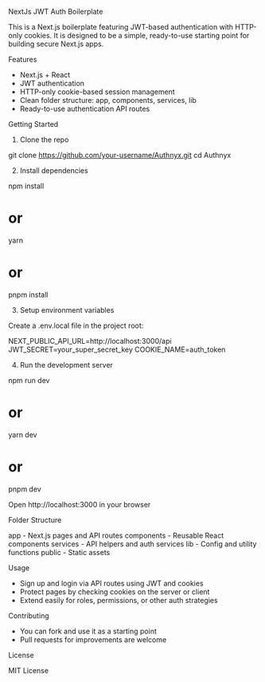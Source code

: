 NextJs JWT Auth Boilerplate

This is a Next.js boilerplate featuring JWT-based authentication with HTTP-only cookies. It is designed to be a simple, ready-to-use starting point for building secure Next.js apps.

Features

- Next.js + React
- JWT authentication
- HTTP-only cookie-based session management
- Clean folder structure: app, components, services, lib
- Ready-to-use authentication API routes

Getting Started

1. Clone the repo

git clone https://github.com/your-username/Authnyx.git
cd Authnyx

2. Install dependencies

npm install
# or
yarn
# or
pnpm install

3. Setup environment variables

Create a .env.local file in the project root:

NEXT_PUBLIC_API_URL=http://localhost:3000/api
JWT_SECRET=your_super_secret_key
COOKIE_NAME=auth_token

4. Run the development server

npm run dev
# or
yarn dev
# or
pnpm dev

Open http://localhost:3000 in your browser

Folder Structure

app           - Next.js pages and API routes
components    - Reusable React components
services      - API helpers and auth services
lib           - Config and utility functions
public        - Static assets

Usage

- Sign up and login via API routes using JWT and cookies
- Protect pages by checking cookies on the server or client
- Extend easily for roles, permissions, or other auth strategies

Contributing

- You can fork and use it as a starting point
- Pull requests for improvements are welcome

License

MIT License
